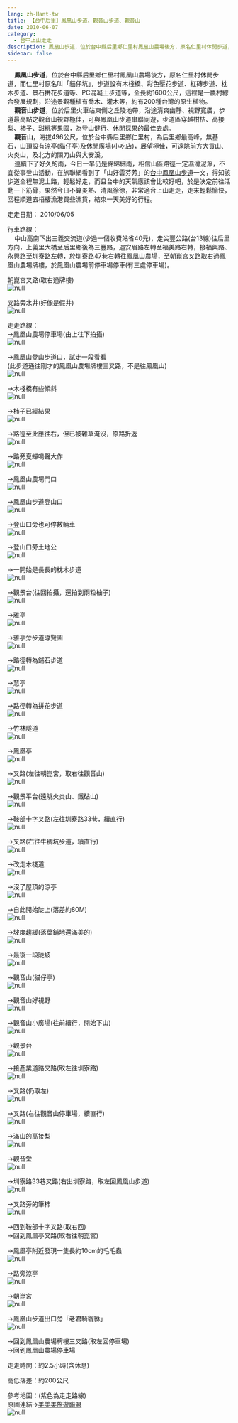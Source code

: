 ```yaml
---
lang: zh-Hant-tw
title: 【台中后里】鳳凰山步道、觀音山步道、觀音山
date: 2010-06-07
category: 
  - 台中上山走走
description: 鳳凰山步道，位於台中縣后里鄉仁里村鳳凰山農場後方，原名仁里村休閒步道，而仁里村原名叫「貓仔坑」，步道設有木棧橋、彩色壓花步道、紅磚步道、枕木步道、景石拼花步道等、PC混凝土步道等，全長約1600公尺，這裡是一農村綜合發展規劃，沿途景觀種植有喬木、灌木等，約有200種台灣的原生植物。 觀音山步道，位於后里火車站東側之丘陵地帶，沿途清爽幽靜、視野寬廣，步道最高點之觀音山視野極佳，可與鳳凰山步道串聯同遊，步道區穿越柑桔、高接梨、柿子、甜桃等果園，為登山健行、休閒採果的最佳去處。 觀音山，海拔496公尺，位於台中縣后里鄉仁里村，為后里鄉最高峰，無基石，山頂設有涼亭(貓仔亭)及休閒廣場(小吃店)，展望極佳，可遠眺前方大貢山、火炎山，及北方的關刀山與大安溪。 連續下了好久的雨，今日一早仍是綿綿細雨，相信山區路徑一定濕滑泥濘，不宜從事登山活動，在旅聯網看到了「山好雲芬芳」的[台中鳳凰山步道](http://tw.myblog.yahoo.com/sporting-softball/article?mid=7852)一文，得知該步道全程無泥土路，輕鬆好走，而且台中的天氣應該會比較好吧，於是決定前往活動一下筋骨，果然今日不算炎熱、清風徐徐，非常適合上山走走，走來輕鬆愉快，回程順道去梧棲漁港買些漁貨，結束一天美好的行程。
sidebar: false
---
```


    **鳳凰山步道**，位於台中縣后里鄉仁里村鳳凰山農場後方，原名仁里村休閒步道，而仁里村原名叫「貓仔坑」，步道設有木棧橋、彩色壓花步道、紅磚步道、枕木步道、景石拼花步道等、PC混凝土步道等，全長約1600公尺，這裡是一農村綜合發展規劃，沿途景觀種植有喬木、灌木等，約有200種台灣的原生植物。  
    **觀音山步道**，位於后里火車站東側之丘陵地帶，沿途清爽幽靜、視野寬廣，步道最高點之觀音山視野極佳，可與鳳凰山步道串聯同遊，步道區穿越柑桔、高接梨、柿子、甜桃等果園，為登山健行、休閒採果的最佳去處。  
    **觀音山**，海拔496公尺，位於台中縣后里鄉仁里村，為后里鄉最高峰，無基石，山頂設有涼亭(貓仔亭)及休閒廣場(小吃店)，展望極佳，可遠眺前方大貢山、火炎山，及北方的關刀山與大安溪。  
    連續下了好久的雨，今日一早仍是綿綿細雨，相信山區路徑一定濕滑泥濘，不宜從事登山活動，在旅聯網看到了「山好雲芬芳」的[台中鳳凰山步道](http://tw.myblog.yahoo.com/sporting-softball/article?mid=7852)一文，得知該步道全程無泥土路，輕鬆好走，而且台中的天氣應該會比較好吧，於是決定前往活動一下筋骨，果然今日不算炎熱、清風徐徐，非常適合上山走走，走來輕鬆愉快，回程順道去梧棲漁港買些漁貨，結束一天美好的行程。

走走日期： 2010/06/05

行車路線：  
    中山高南下出三義交流道(少過一個收費站省40元)，走尖豐公路(台13線)往后里方向，上義里大橋至后里鄉後為三豐路，遇安眉路左轉至福美路右轉，接福興路、永興路至圳寮路左轉，於圳寮路47巷右轉往鳳凰山農場，至朝崑宮叉路取右過鳳凰山農場牌樓，於鳳凰山農場前停車場停車(有三處停車場)。

朝崑宮叉路(取右過牌樓)  
![null](image/155796357_l.jpg)

叉路旁水井(好像是假井)  
![null](image/155796367_l.jpg)

走走路線：  
→鳳凰山農場停車場(由上往下拍攝)  
![null](image/155796456_l.jpg)

→鳳凰山登山步道口，試走一段看看  
(此步道通往剛才的鳳凰山農場牌樓三叉路，不是往鳳凰山)  
![null](image/155796480_l.jpg)

→木棧橋有些傾斜  
![null](image/155796546_l.jpg)

→柿子已經結果  
![null](image/155796574_l.jpg)

→路徑至此應往右，但已被雜草淹沒，原路折返  
![null](image/155796586_l.jpg)

→路旁夏蟬鳴聲大作  
![null](image/155796604_l.jpg)

→鳳凰山農場門口  
![null](image/155796469_l.jpg)

→鳳凰山步道登山口  
![null](image/155796690_l.jpg)

→登山口旁也可停數輛車  
![null](image/155796618_l.jpg)

→登山口旁土地公  
![null](image/155796701_l.jpg)

→一開始是長長的枕木步道  
![null](image/155796726_l.jpg)

→觀景台(往回拍攝，還拍到兩粒柚子)  
![null](image/155796783_l.jpg)

→雅亭  
![null](image/155796794_l.jpg)

→雅亭旁步道導覽圖  
![null](image/155796859_l.jpg)

→路徑轉為鋪石步道  
![null](image/155796873_l.jpg)

→慧亭  
![null](image/155796924_l.jpg)

→路徑轉為拼花步道  
![null](image/155796939_l.jpg)

→竹林隧道  
![null](image/155796951_l.jpg)

→鳳凰亭  
![null](image/155796962_l.jpg)

→叉路(左往朝崑宮，取右往觀音山)  
![null](image/155796998_l.jpg)

→觀景平台(遠眺火炎山、鐵砧山)  
![null](image/155797007_l.jpg)

→鞍部十字叉路(左往圳寮路33巷，續直行)  
![null](image/155797033_l.jpg)

→叉路(右往牛稠坑步道，續直行)  
![null](image/155797037_l.jpg)

→改走木棧道  
![null](image/155797044_l.jpg)

→沒了屋頂的涼亭  
![null](image/155797071_l.jpg)

→自此開始陡上(落差約80M)  
![null](image/155797119_l.jpg)

→坡度趨緩(落葉鋪地還滿美的)  
![null](image/155797123_l.jpg)

→最後一段陡坡  
![null](image/155797138_l.jpg)

→觀音山(貓仔亭)  
![null](image/155797149_l.jpg)

→觀音山好視野  
![null](image/155797153_l.jpg)

→觀音山小廣場(往前續行，開始下山)  
![null](image/155797157_l.jpg)

→觀景台  
![null](image/155797159_l.jpg)

→接產業道路叉路(取左往圳寮路)  
![null](image/155797164_l.jpg)

→叉路(仍取左)  
![null](image/155797168_l.jpg)

→叉路(右往觀音山停車場，續直行)  
![null](image/155797175_l.jpg)

→滿山的高接梨  
![null](image/155797196_l.jpg)

→觀音堂  
![null](image/155797200_l.jpg)

→圳寮路33巷叉路(右出圳寮路，取左回鳳凰山步道)  
![null](image/155797214_l.jpg)

→叉路旁的筆柿  
![null](image/155797217_l.jpg)

→回到鞍部十字叉路(取右回)  
→回到鳳凰亭叉路(取右往朝崑宮)

→鳳凰亭附近發現一隻長約10cm的毛毛蟲  
![null](image/155797220_l.jpg)

→路旁涼亭  
![null](image/155797236_l.jpg)

→朝崑宮  
![null](image/155797239_l.jpg)

→鳳凰山步道出口旁「老君騎貔貅」  
![null](image/155796350_l.jpg)

→回到鳳凰山農場牌樓三叉路(取左回停車場)  
→回到鳳凰山農場停車場

走走時間：約2.5小時(含休息)

高低落差：約200公尺

參考地圖：(紫色為走走路線)  
原圖連結→[美美美旅遊聯盟](http://emmm.tw/L3_content.php?L3_id=945)  
![null](image/155810563_l.jpg)
